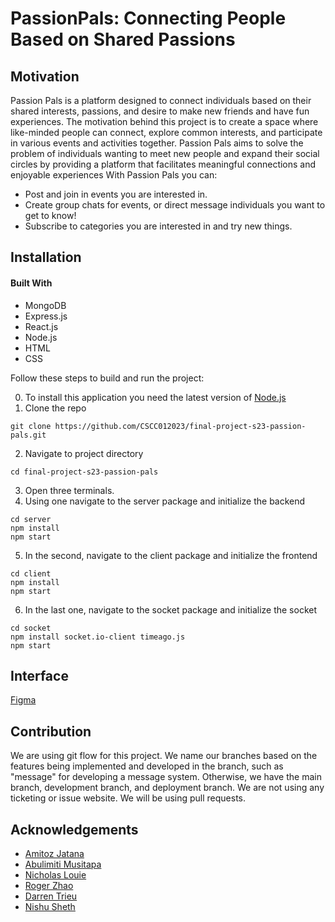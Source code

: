# PassionPals: Connecting People Based on Shared Passions
## Motivation
Passion Pals is a platform designed to connect individuals based on their shared interests, passions, and desire to make new friends and have fun experiences. The motivation behind this project is to create a space where like-minded people can connect, explore common interests, and participate in various events and activities together. Passion Pals aims to solve the problem of individuals wanting to meet new people and expand their social  circles by providing a platform that facilitates meaningful connections and enjoyable experiences
With Passion Pals you can:
- Post and join in events you are interested in.
- Create group chats for events, or direct message individuals you want to get to know!
- Subscribe to categories you are interested in and try new things.


## Installation
#### Built With
 - MongoDB
 - Express.js
 - React.js
 - Node.js
 - HTML
 - CSS

Follow these steps to build and run the project:

0. To install this application you need the latest version of [Node.js](https://nodejs.org/en/download/)
1. Clone the repo
```
git clone https://github.com/CSCC012023/final-project-s23-passion-pals.git
```
2. Navigate to project directory
```
cd final-project-s23-passion-pals
```
3. Open three terminals. 
4. Using one navigate to the server package and initialize the backend
```
cd server
npm install
npm start
```
5. In the second, navigate to the client package and initialize the frontend
```
cd client
npm install
npm start
```
6. In the last one, navigate to the socket package and initialize the socket
```
cd socket
npm install socket.io-client timeago.js
npm start
```
## Interface
[Figma](https://www.figma.com/file/5X8kNjNZow7qge6qZ3DFnq/Passion-Pals?type=design&node-id=0%3A1&t=IG5yICnf9MKBLTPQ-1)

## Contribution
We are using git flow for this project. We name our branches based on the features being implemented and developed in the branch, such as "message" for developing a message system. Otherwise, we have the main branch, development branch, and deployment branch. We are not using any ticketing or issue website. We will be using pull requests.

## Acknowledgements
- [Amitoz Jatana](https://github.com/A-Jatana)
- [Abulimiti Musitapa](https://github.com/Mustafa0503)
- [Nicholas Louie](https://github.com/ExuApplePie)
- [Roger Zhao](https://github.com/zhaoroger)
- [Darren Trieu](https://github.com/Pyrunix)
- [Nishu Sheth](https://github.com/nishus24)
